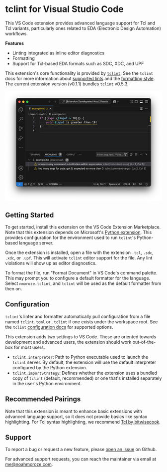 # tclint for Visual Studio Code

This VS Code extension provides advanced language support for Tcl and Tcl variants,
particularly ones related to EDA (Electronic Design Automation) workflows.

**Features**
- Linting integrated as inline editor diagnostics
- Formatting
- Support for Tcl-based EDA formats such as SDC, XDC, and UPF

This extension's core functionality is provided by [`tclint`][tclint]. See the `tclint`
docs for more information about [supported lints][lint-docs] and the [formatting
style][fmt-docs]. The current extension version (v0.1.1) bundles `tclint` v0.5.3.

![VS Code window showing example Tcl script with two lint errors.](https://raw.githubusercontent.com/nmoroze/tclint-vscode/refs/heads/main/images/example.png)

## Getting Started

To get started, install this extension on the VS Code Extension Marketplace. Note that
this extension depends on Microsoft's [Python extension][ms-python]. This provides
configuration for the environment used to run `tclint`'s Python-based language server.

Once the extension is installed, open a file with the extension `.tcl`, `.sdc`, `.xdc`,
or `.upf`. This will activate `tclint` editor support for the file. Any lint violations
will show up as editor diagnostics.

To format the file, run "Format Document" in VS Code's command palette. This may prompt
you to configure a default formatter for the language. Select `nmoroze.tclint`, and
`tclint` will be used as the default formatter from then on.

## Configuration

`tclint`'s linter and formatter automatically pull configuration from a file named
`tclint.toml` or `.tclint` if one exists under the workspace root. See the `tclint`
[configuration docs][config-docs] for supported options.

This extension adds two settings to VS Code. These are oriented towards development and
advanced users, the extension should work out-of-the-box for most users.

- `tclint.interpreter`: Path to Python executable used to launch the `tclint` server. By
default, the extension will use the default interpreter configured by the Python
extension.
- `tclint.importStrategy`: Defines whether the extension uses a bundled copy of `tclint`
(default, recommended) or one that's installed separately in the user's Python
environment.

## Recommended Pairings

Note that this extension is meant to enhance basic extensions with advanced language
support, so it does not provide basics like syntax highlighting. For Tcl syntax
highlighting, we recommend [Tcl by bitwisecook][bitwisecook-tcl].

## Support

To report a bug or request a new feature, please [open an issue][new-issue] on Github.

For advanced support requests, you can reach the maintainer via email at
[me@noahmoroze.com][email].

[tclint]: https://github.com/nmoroze/tclint
[ms-python]: https://marketplace.visualstudio.com/items?itemName=ms-python.python
[lint-docs]: https://github.com/nmoroze/tclint/blob/v0.5.3/docs/violations.md
[fmt-docs]: https://github.com/nmoroze/tclint/blob/v0.5.3/docs/tclfmt.md
[config-docs]: https://github.com/nmoroze/tclint/blob/v0.5.3/docs/configuration.md
[bitwisecook-tcl]: https://marketplace.visualstudio.com/items?itemName=bitwisecook.tcl
[new-issue]: https://github.com/nmoroze/tclint-vscode/issues/new
[email]: mailto:me@noahmoroze.com

